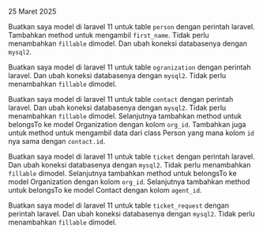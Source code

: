 25 Maret 2025

Buatkan saya model di laravel 11 untuk table `person` dengan perintah laravel. Tambahkan method untuk mengambil `first_name`. Tidak perlu menambahkan `fillable` dimodel. Dan ubah koneksi databasenya dengan `mysql2`.

Buatkan saya model di laravel 11 untuk table `ogranization` dengan perintah laravel. Dan ubah koneksi databasenya dengan `mysql2`. Tidak perlu menambahkan `fillable` dimodel.

Buatkan saya model di laravel 11 untuk table `contact` dengan perintah laravel. Dan ubah koneksi databasenya dengan `mysql2`. Tidak perlu menambahkan `fillable` dimodel. Selanjutnya tambahkan method untuk belongsTo ke model Organization dengan kolom `org_id`. Tambahkan juga untuk method untuk mengambil data dari class Person yang mana kolom `id` nya sama dengan `contact.id`.

Buatkan saya model di laravel 11 untuk table `ticket` dengan perintah laravel. Dan ubah koneksi databasenya dengan `mysql2`. Tidak perlu menambahkan `fillable` dimodel. Selanjutnya tambahkan method untuk belongsTo ke model Organization dengan kolom `org_id`. Selanjutnya tambahkan method untuk belongsTo ke model Contact dengan kolom `agent_id`.

Buatkan saya model di laravel 11 untuk table `ticket_request` dengan perintah laravel. Dan ubah koneksi databasenya dengan `mysql2`. Tidak perlu menambahkan `fillable` dimodel.
